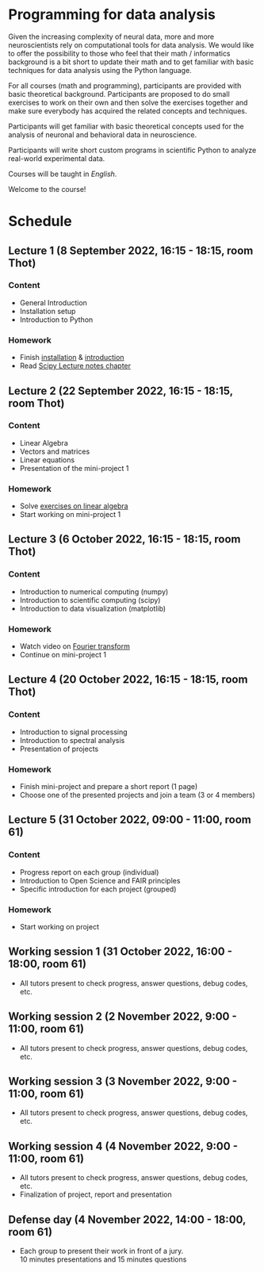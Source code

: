 # Programming for data analysis

Given the increasing complexity of neural data, more and more neuroscientists rely on computational tools for data analysis. We would like to offer the possibility to those who feel that their math / informatics background is a bit short to update their math and to get familiar with basic techniques for data analysis using the Python language.  

For all courses (math and programming), participants are provided with basic theoretical background. Participants are proposed to do small exercises to work on their own and then solve the exercises together and make sure everybody has acquired the related concepts and techniques.  

Participants will get familiar with basic theoretical concepts used for the analysis of neuronal and behavioral data in neuroscience.  

Participants will write short custom programs in scientific Python to analyze real-world experimental data.  

Courses will be taught in _English_.  

Welcome to the course!   


# Schedule

## Lecture 1 (8 September 2022, 16:15 - 18:15, room Thot)

### Content

- General Introduction
- Installation setup
- Introduction to Python

### Homework

- Finish [installation]() & [introduction]()
- Read [Scipy Lecture notes chapter]()

## Lecture 2 (22 September 2022, 16:15 - 18:15, room Thot)

### Content

- Linear Algebra
- Vectors and matrices
- Linear equations
- Presentation of the mini-project 1

### Homework

- Solve [exercises on linear algebra]()
- Start working on mini-project 1

## Lecture 3 (6 October 2022, 16:15 - 18:15, room Thot)

### Content

- Introduction to numerical computing (numpy)
- Introduction to scientific computing (scipy)
- Introduction to data visualization (matplotlib)

### Homework

- Watch video on [Fourier transform]()
- Continue on mini-project 1

## Lecture 4 (20 October 2022, 16:15 - 18:15, room Thot)

### Content

- Introduction to signal processing
- Introduction to spectral analysis
- Presentation of projects

### Homework

- Finish mini-project and prepare a short report (1 page)
- Choose one of the presented projects and join a team (3 or 4 members)


## Lecture 5 (31 October 2022, 09:00 - 11:00, room 61)

### Content

- Progress report on each group (individual)
- Introduction to Open Science and FAIR principles
- Specific introduction for each project (grouped)

### Homework

- Start working on project
 

## Working session 1 (31 October 2022, 16:00 - 18:00, room 61)

- All tutors present to check progress, answer questions, debug codes, etc.

## Working session 2 (2 November 2022, 9:00 - 11:00, room 61)

- All tutors present to check progress, answer questions, debug codes, etc.

## Working session 3 (3 November 2022, 9:00 - 11:00, room 61)

- All tutors present to check progress, answer questions, debug codes, etc.

## Working session 4 (4 November 2022, 9:00 - 11:00, room 61)

- All tutors present to check progress, answer questions, debug codes, etc.
- Finalization of project, report and presentation

## Defense day (4 November 2022, 14:00 - 18:00, room 61)

- Each group to present their work in front of a jury.  
  10 minutes presentations and 15 minutes questions



